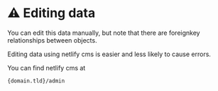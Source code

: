 # ⚠️ Editing data

You can edit this data manually, but note that there are foreignkey relationships between objects.

Editing data using netlify cms is easier and less likely to cause errors.

You can find netlify cms at

`{domain.tld}/admin`

